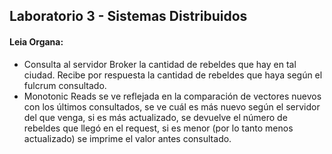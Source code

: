 ## Laboratorio 3 - Sistemas Distribuidos

#### Leia Organa:
- Consulta al servidor Broker la cantidad de rebeldes que hay en tal ciudad. Recibe por respuesta la cantidad de rebeldes que haya según el fulcrum consultado. 
- Monotonic Reads se ve reflejada en la comparación de vectores nuevos con los últimos consultados, se ve cuál es más nuevo según el servidor del que venga, si es más actualizado, se devuelve el número de rebeldes que llegó en el request, si es menor (por lo tanto menos actualizado) se imprime el valor antes consultado.

